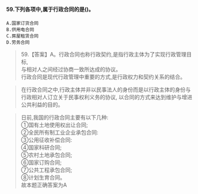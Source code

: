 #### 59.下列各项中,属于行政合同的是()。
    A.国家订货合同
    B.供用电合同
    C.房屋租赁合同
    D.劳务合同
>   59.【答案】A。行政合同也称行政契约,是指行政主体为了实现行政管理目标,      
与相对人之间经过协商一致所达成的协议。      
行政合同是现代行政管理中重要的方式,是行政权力和契约关系的结合。      
    
>   在行政合同之中,行政主体并非以民事法人的身份而是以行政主体的身份与行政相对人订立关于民事权利义务的协议,
以合同的方式来达到维护与增进公共利益的目的。
    
>   日前,我国的行政合同主要有以下几种:          
①国有土地使用权出让合同;          
②全民所有制工业企业承包合同:          
③公用征收补偿合同:          
④国家科研合同;          
⑤农村土地承包合同;          
⑥国家订购合同;          
⑦公共工程承包合同;          
⑧计划生育合同。          
故本题正确答案为A          